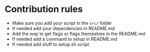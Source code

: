 # Contribution rules

- Make sure you add your script in the `src/` folder
- If needed add your dependencies in README.md
- Add the way to get flags or flags themselves in the README.md
- If needed add a command to setup in README.md
- If needed add stuff to setup.sh script
